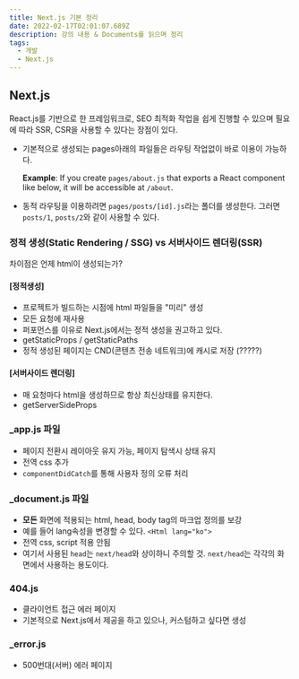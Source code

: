 ```yaml
---
title: Next.js 기본 정리
date: 2022-02-17T02:01:07.689Z
description: 강의 내용 & Documents를 읽으며 정리
tags:
  - 개발
  - Next.js
---
```

## Next.js

React.js를 기반으로 한 프레임워크로, SEO 최적화 작업을 쉽게 진행할 수 있으며 필요에 따라 SSR, CSR을 사용할 수 있다는 장점이 있다.  

* 기본적으로 생성되는 pages아래의 파일들은 라우팅 작업없이 바로 이용이 가능하다. 

  **Example**: If you create `pages/about.js` that exports a React component like below, it will be accessible at `/about`.
* 동적 라우팅을 이용하려면 `pages/posts/[id].js`라는 폴더를 생성한다. 그러면 `posts/1`, `posts/2`와 같이 사용할 수 있다.



### 정적 생성(Static Rendering / **SSG**) vs 서버사이드 렌더링(SSR)

차이점은 언제 html이 생성되는가?

#### \[정적생성]

* 프로젝트가 빌드하는 시점에 html 파일들을 "미리" 생성
* 모든 요청에 재사용
* 퍼포먼스를 이유로 Next.js에서는 정적 생성을 권고하고 있다.
* getStaticProps / getStaticPaths
* 정적 생성된 페이지는 CND(콘텐츠 전송 네트워크)에 캐시로 저장 (?????)

#### \[서버사이드 렌더링]

* 매 요청마다 html을 생성하므로 항상 최신상태를 유지한다. 
* getServerSideProps 



### _app.js 파일

* 페이지 전환시 레이아웃 유지 가능, 페이지 탐색시 상태 유지
* 전역 css 추가
* `componentDidCatch`를 통해 사용자 정의 오류 처리



### _document.js 파일

* **모든** 화면에 적용되는 html, head, body tag의 마크업 정의를 보강
* 예를 들어 lang속성을 변경할 수 있다. `<Html lang="ko">`
* 전역 css, script 적용 안됨
* 여기서 사용된 `head`는 `next/head`와 상이하니 주의할 것. `next/head`는 각각의 화면에서 사용하는 용도이다. 



### 404.js

* 클라이언트 접근 에러 페이지
* 기본적으로 Next.js에서 제공을 하고 있으나, 커스텀하고 싶다면 생성



### _error.js 

* 500번대(서버) 에러 페이지